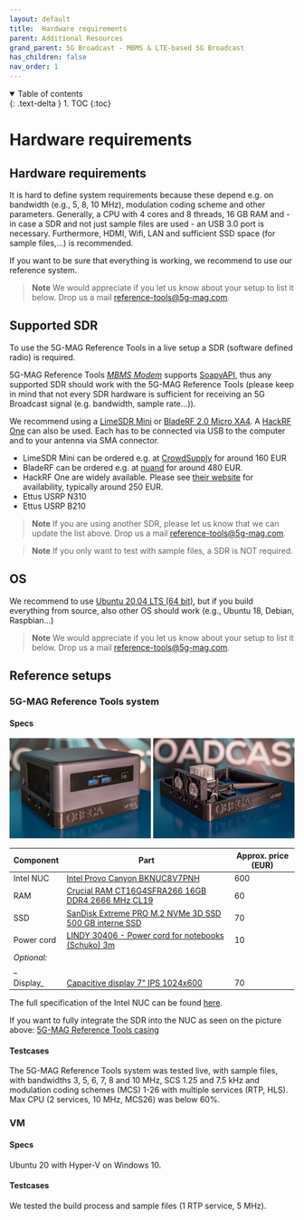 ```yaml
---
layout: default
title:  Hardware requirements
parent: Additional Resources
grand_parent: 5G Broadcast - MBMS & LTE-based 5G Broadcast
has_children: false
nav_order: 1
---
```


<details open markdown="block">
  <summary>
    Table of contents
  </summary>
  {: .text-delta }
1. TOC
{:toc}
</details>

# Hardware requirements

## Hardware requirements

It is hard to define system requirements because these depend e.g. on bandwidth (e.g., 5, 8, 10 MHz), modulation coding
scheme and other parameters. Generally, a CPU with 4 cores and 8 threads, 16 GB RAM and - in case a SDR and not just
sample files are used - an USB 3.0 port is necessary. Furthermore, HDMI, Wifi, LAN and sufficient SSD space (for sample
files,...) is recommended.

If you want to be sure that everything is working, we recommend to use our reference system.
> **Note** We would appreciate if you let us know about your setup to list it below. Drop us a mail [reference-tools@5g-mag.com](mailto:reference-tools@5g-mag.com).

## Supported SDR

To use the 5G-MAG Reference Tools in a live setup a SDR (software defined radio) is required.

5G-MAG Reference Tools *[MBMS Modem](MBMS-Modem)* supports [SoapyAPI](https://github.com/pothosware/SoapySDR/wiki), thus any
supported SDR should work with the 5G-MAG Reference Tools (please keep in mind that not every SDR hardware is sufficient for receiving an 5G
Broadcast signal (e.g. bandwidth, sample rate...)).

We recommend using a [LimeSDR Mini](https://limemicro.com/products/boards/limesdr-mini/)
or [BladeRF 2.0 Micro XA4](https://www.nuand.com/product/bladeRF-xA4). A [HackRF One](https://greatscottgadgets.com/hackrf/one/) can also be used.
Each has to be connected via USB to the computer and to your antenna via SMA connector.

* LimeSDR Mini can be ordered e.g. at [CrowdSupply](https://www.crowdsupply.com/lime-micro/limesdr-mini/)  for around
  160 EUR
* BladeRF can be ordered e.g. at [nuand](https://www.nuand.com/product/bladeRF-xA4) for around 480 EUR.
* HackRF One are widely available. Please see [their website](https://greatscottgadgets.com/hackrf/one/) for availability, typically around 250 EUR.
* Ettus USRP N310
* Ettus USRP B210

> **Note** If you are using another SDR, please let us know that we can update the list above. Drop us a mail [reference-tools@5g-mag.com](mailto:reference-tools@5g-mag.com).

> **Note** If you only want to test with sample files, a SDR is NOT required.

## OS

We recommend to use [Ubuntu 20.04 LTS (64 bit)](https://ubuntu.com/), but if you build everything from source, also
other OS should work (e.g., Ubuntu 18, Debian, Raspbian...)
> **Note** We would appreciate if you let us know about your setup to list it below. Drop us a mail [reference-tools@5g-mag.com](mailto:reference-tools@5g-mag.com).

## Reference setups

### 5G-MAG Reference Tools system

#### Specs

<p align="center"><img src="https://github.com/5G-MAG/Documentation-and-Architecture/blob/main/media/wiki/reference-ors.png"></p>

| Component | Part | Approx. price (EUR) |
| ------------- |-------------|-------------|
| Intel NUC | <a href="https://www.amazon.de/gp/product/B08CNLFM1N/ref=ppx_yo_dt_b_asin_title_o06_s00?ie=UTF8&psc=1" target="_blank">Intel Provo Canyon BKNUC8V7PNH</a> | 600 |
| RAM | <a href="https://www.amazon.de/gp/product/B08C4VKYFG/ref=ppx_yo_dt_b_asin_title_o00_s01?ie=UTF8&psc=1" target="_blank">Crucial RAM CT16G4SFRA266 16GB DDR4 2666 MHz CL19</a> | 60 |
| SSD| <a href="https://www.amazon.de/gp/product/B07BSSFB4N/ref=ppx_yo_dt_b_asin_title_o00_s00?ie=UTF8&psc=1" target="_blank">SanDisk Extreme PRO M.2 NVMe 3D SSD 500 GB interne SSD</a> | 70 |
| Power cord| <a href="https://www.amazon.de/gp/product/B00K65JGUY/ref=ppx_yo_dt_b_asin_title_o09_s00?ie=UTF8&psc=1" target="_blank">LINDY 30406 - Power cord for notebooks (Schuko) 3m</a> | 10 |
| _Optional:_ |
| _
Display_|  <a href="https://www.amazon.de/gp/product/B08B67KJ75/ref=ppx_yo_dt_b_asin_title_o00_s02?ie=UTF8&psc=1" target="_blank">Capacitive display 7" IPS 1024x600</a> | 70 |

The full specification of the Intel NUC can be
found [here](https://ark.intel.com/content/www/us/en/ark/products/199110/intel-nuc-8-pro-kit-nuc8v7pnh.html).

If you want to fully integrate the SDR into the NUC as seen on the picture
above: [5G-MAG Reference Tools casing](https://github.com/johannmika/obeca-ors-casing)

#### Testcases

The 5G-MAG Reference Tools system was tested live, with sample files, with bandwidths 3, 5, 6, 7, 8 and 10 MHz, SCS 1.25 and 7.5 kHz and
modulation coding schemes (MCS) 1-26 with multiple services (RTP, HLS). Max CPU (2 services, 10 MHz, MCS26) was below
60%.

### VM

#### Specs

Ubuntu 20 with Hyper-V on Windows 10.

#### Testcases

We tested the build process and sample files (1 RTP service, 5 MHz).
